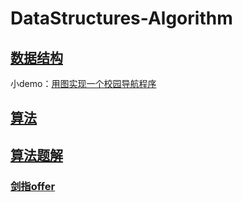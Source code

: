 # DataStructures-Algorithm
## [数据结构](datastructure/src/)
小demo：[用图实现一个校园导航程序](datastructure/src/com/xrw/graph/CampusNavigation.java)
## [算法](algorithm/src/)
## [算法题解](algorithmquestion/src/)
### [剑指offer](algorithmquestion/src/com/xrw/swordfingeroffer/)




